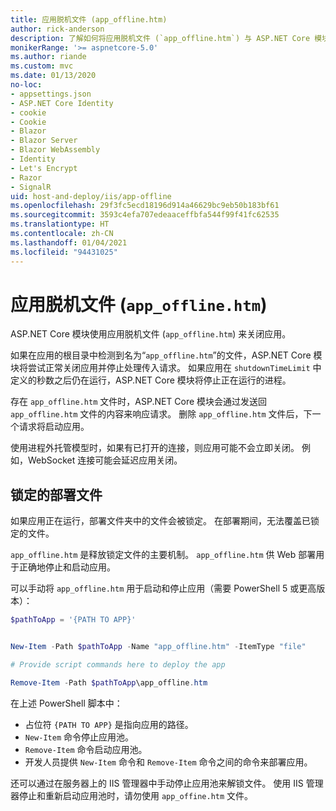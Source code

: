 ```yaml
---
title: 应用脱机文件 (app_offline.htm)
author: rick-anderson
description: 了解如何将应用脱机文件 (`app_offline.htm`) 与 ASP.NET Core 模块配合使用。
monikerRange: '>= aspnetcore-5.0'
ms.author: riande
ms.custom: mvc
ms.date: 01/13/2020
no-loc:
- appsettings.json
- ASP.NET Core Identity
- cookie
- Cookie
- Blazor
- Blazor Server
- Blazor WebAssembly
- Identity
- Let's Encrypt
- Razor
- SignalR
uid: host-and-deploy/iis/app-offline
ms.openlocfilehash: 29f3fc5ecd18196d914a46629bc9eb50b183bf61
ms.sourcegitcommit: 3593c4efa707edeaaceffbfa544f99f41fc62535
ms.translationtype: HT
ms.contentlocale: zh-CN
ms.lasthandoff: 01/04/2021
ms.locfileid: "94431025"
---
```

# <a name="app-offline-file-app_offlinehtm"></a>应用脱机文件 (`app_offline.htm`)

ASP.NET Core 模块使用应用脱机文件 (`app_offline.htm`) 来关闭应用。

如果在应用的根目录中检测到名为“`app_offline.htm`”的文件，ASP.NET Core 模块将尝试正常关闭应用并停止处理传入请求。 如果应用在 `shutdownTimeLimit` 中定义的秒数之后仍在运行，ASP.NET Core 模块将停止正在运行的进程。

存在 `app_offline.htm` 文件时，ASP.NET Core 模块会通过发送回 `app_offline.htm` 文件的内容来响应请求。 删除 `app_offline.htm` 文件后，下一个请求将启动应用。

使用进程外托管模型时，如果有已打开的连接，则应用可能不会立即关闭。 例如，WebSocket 连接可能会延迟应用关闭。

## <a name="locked-deployment-files"></a>锁定的部署文件

如果应用正在运行，部署文件夹中的文件会被锁定。 在部署期间，无法覆盖已锁定的文件。

`app_offline.htm` 是释放锁定文件的主要机制。 `app_offline.htm` 供 Web 部署用于正确地停止和启动应用。

可以手动将 `app_offline.htm` 用于启动和停止应用（需要 PowerShell 5 或更高版本）：

```powershell
$pathToApp = '{PATH TO APP}'


New-Item -Path $pathToApp -Name "app_offline.htm" -ItemType "file"

# Provide script commands here to deploy the app

Remove-Item -Path $pathToApp\app_offline.htm
```

在上述 PowerShell 脚本中：

* 占位符 `{PATH TO APP}` 是指向应用的路径。
* `New-Item` 命令停止应用池。
* `Remove-Item` 命令启动应用池。
* 开发人员提供 `New-Item` 命令和 `Remove-Item` 命令之间的命令来部署应用。

还可以通过在服务器上的 IIS 管理器中手动停止应用池来解锁文件。 使用 IIS 管理器停止和重新启动应用池时，请勿使用 `app_offine.htm` 文件。
